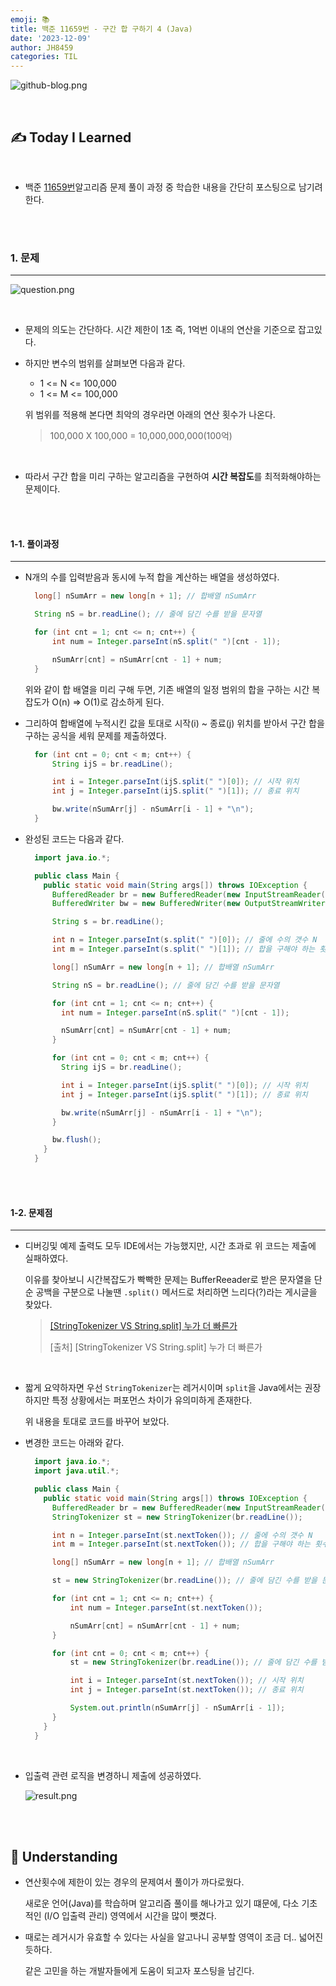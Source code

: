 ```yaml
---
emoji: 📚
title: 백준 11659번 - 구간 합 구하기 4 (Java)
date: '2023-12-09'
author: JH8459
categories: TIL
---
```


![github-blog.png](../../assets/common/TIL.jpeg)

<br>

## ✍️ **T**oday **I** **L**earned

<br>

- 백준 <a href="https://www.acmicpc.net/problem/11659" target="_blank">11659번</a>알고리즘 문제 풀이 과정 중 학습한 내용을 간단히 포스팅으로 남기려한다.

<br>
<br>

### 1. 문제

---

![question.png](question.png)

<br>

- 문제의 의도는 간단하다. 시간 제한이 1초 즉, 1억번 이내의 연산을 기준으로 잡고있다.

- 하지만 변수의 범위를 살펴보면 다음과 같다.

  - 1 <= N <= 100,000
  - 1 <= M <= 100,000

  위 범위를 적용해 본다면 최악의 경우라면 아래의 연산 횟수가 나온다.

  > 100,000 X 100,000 = 10,000,000,000(100억)

<br>

- 따라서 구간 합을 미리 구하는 알고리즘을 구현하여 **시간 복잡도**를 최적화해야하는 문제이다.

  <br>
  <br>

#### 1-1. 풀이과정

---

- N개의 수를 입력받음과 동시에 누적 합을 계산하는 배열을 생성하였다.

  ```java
    long[] nSumArr = new long[n + 1]; // 합배열 nSumArr

    String nS = br.readLine(); // 줄에 담긴 수를 받을 문자열

    for (int cnt = 1; cnt <= n; cnt++) {
        int num = Integer.parseInt(nS.split(" ")[cnt - 1]);

        nSumArr[cnt] = nSumArr[cnt - 1] + num;
    }
  ```

  위와 같이 합 배열을 미리 구해 두면, 기존 배열의 일정 범위의 합을 구하는 시간 복잡도가 O(n) => O(1)로 감소하게 된다.

- 그리하여 합배열에 누적시킨 값을 토대로 시작(i) ~ 종료(j) 위치를 받아서 구간 합을 구하는 공식을 세워 문제를 제출하였다.

  ```java
    for (int cnt = 0; cnt < m; cnt++) {
        String ijS = br.readLine();

        int i = Integer.parseInt(ijS.split(" ")[0]); // 시작 위치
        int j = Integer.parseInt(ijS.split(" ")[1]); // 종료 위치

        bw.write(nSumArr[j] - nSumArr[i - 1] + "\n");
    }
  ```

- 완성된 코드는 다음과 같다.

  ```java
    import java.io.*;

    public class Main {
      public static void main(String args[]) throws IOException {
        BufferedReader br = new BufferedReader(new InputStreamReader(System.in));
        BufferedWriter bw = new BufferedWriter(new OutputStreamWriter(System.out));

        String s = br.readLine();

        int n = Integer.parseInt(s.split(" ")[0]); // 줄에 수의 갯수 N
        int m = Integer.parseInt(s.split(" ")[1]); // 합을 구해야 하는 횟수 M

        long[] nSumArr = new long[n + 1]; // 합배열 nSumArr

        String nS = br.readLine(); // 줄에 담긴 수를 받을 문자열

        for (int cnt = 1; cnt <= n; cnt++) {
          int num = Integer.parseInt(nS.split(" ")[cnt - 1]);

          nSumArr[cnt] = nSumArr[cnt - 1] + num;
        }

        for (int cnt = 0; cnt < m; cnt++) {
          String ijS = br.readLine();

          int i = Integer.parseInt(ijS.split(" ")[0]); // 시작 위치
          int j = Integer.parseInt(ijS.split(" ")[1]); // 종료 위치

          bw.write(nSumArr[j] - nSumArr[i - 1] + "\n");
        }

        bw.flush();
      }
    }
  ```

<br>
<br>

#### 1-2. 문제점

---

- 디버깅및 예제 출력도 모두 IDE에서는 가능했지만, 시간 초과로 위 코드는 제출에 실패하였다.

  이유를 찾아보니 시간복잡도가 빡빡한 문제는 BufferReeader로 받은 문자열을 단순 공백을 구분으로 나눌땐 `.split()` 메서드로 처리하면 느리다(?)라는 게시글을 찾았다.

  > <a href="https://blog.naver.com/PostView.nhn?blogId=makga87&logNo=221949199317&parentCategoryNo=&categoryNo=17&viewDate=&isShowPopularPosts=true&from=search" target="_blank">[StringTokenizer VS String.split] 누가 더 빠른가</a>
  >
  > [출처] [StringTokenizer VS String.split] 누가 더 빠른가

<br>

- 짧게 요약하자면 우선 `StringTokenizer`는 레거시이며 `split`을 Java에서는 권장하지만 특정 상황에서는 퍼포먼스 차이가 유의미하게 존재한다.

  위 내용을 토대로 코드를 바꾸어 보았다.

- 변경한 코드는 아래와 같다.

  ```java
    import java.io.*;
    import java.util.*;

    public class Main {
      public static void main(String args[]) throws IOException {
        BufferedReader br = new BufferedReader(new InputStreamReader(System.in));
        StringTokenizer st = new StringTokenizer(br.readLine());

        int n = Integer.parseInt(st.nextToken()); // 줄에 수의 갯수 N
        int m = Integer.parseInt(st.nextToken()); // 합을 구해야 하는 횟수 M

        long[] nSumArr = new long[n + 1]; // 합배열 nSumArr

        st = new StringTokenizer(br.readLine()); // 줄에 담긴 수를 받을 문자열

        for (int cnt = 1; cnt <= n; cnt++) {
            int num = Integer.parseInt(st.nextToken());

            nSumArr[cnt] = nSumArr[cnt - 1] + num;
        }

        for (int cnt = 0; cnt < m; cnt++) {
            st = new StringTokenizer(br.readLine()); // 줄에 담긴 수를 받을 문자열

            int i = Integer.parseInt(st.nextToken()); // 시작 위치
            int j = Integer.parseInt(st.nextToken()); // 종료 위치

            System.out.println(nSumArr[j] - nSumArr[i - 1]);
        }
      }
    }
  ```

  <br>

- 입출력 관련 로직을 변경하니 제출에 성공하였다.

  ![result.png](result.png)

<br>
<br>

## 🤔 Understanding

- 연산횟수에 제한이 있는 경우의 문제여서 풀이가 까다로웠다.

  새로운 언어(Java)를 학습하며 알고리즘 풀이를 해나가고 있기 떄문에, 다소 기초적인 (I/O 입출력 관리) 영역에서 시간을 많이 뺏겼다.

- 때로는 레거시가 유효할 수 있다는 사실을 알고나니 공부할 영역이 조금 더.. 넓어진듯하다.

  같은 고민을 하는 개발자들에게 도움이 되고자 포스팅을 남긴다.

<br>
<br>

